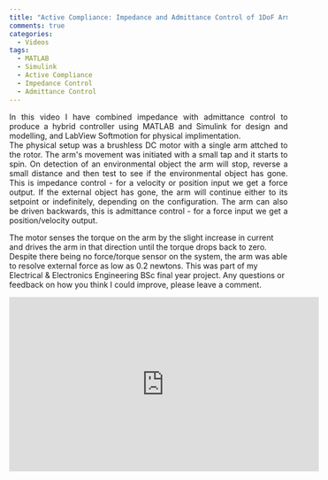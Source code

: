 ```yaml
---
title: "Active Compliance: Impedance and Admittance Control of 1DoF Arm Without F/T Sensor"
comments: true
categories:
  - Videos
tags:
  - MATLAB
  - Simulink
  - Active Compliance
  - Impedance Control
  - Admittance Control
---
```


<p style='text-align: justify;'>
In this video I have combined impedance with admittance control to produce a hybrid controller using MATLAB and Simulink for design and modelling, and LabView Softmotion for physical implimentation. <br>
The physical setup was a brushless DC motor with a single arm attched to the rotor. 
The arm's movement was initiated with a small tap and it starts to spin. On detection of an environmental object the arm will stop, 
reverse a small distance and then test to see if the environmental object has gone. This is impedance control -
for a velocity or position input we get a force output. If the external object has gone, the arm will continue either to its setpoint or indefinitely, 
depending on the configuration. The arm can also be driven backwards, this is admittance control - for a force input we get a position/velocity output. <br>

The motor senses the torque on the arm by the slight increase in current and drives the arm in that direction until the torque drops back to zero.
Despite there being no force/torque sensor on the system, the arm was able to resolve external force as low as 0.2 newtons.
This was part of my Electrical & Electronics Engineering BSc final year project. 
Any questions or feedback on how you think I could improve, please leave a comment. 
</p>



<iframe width="560" height="315" src="https://www.youtube.com/embed/4LNv0Oby1rw" frameborder="0" allow="accelerometer; autoplay; clipboard-write; encrypted-media; gyroscope; picture-in-picture" allowfullscreen></iframe>
